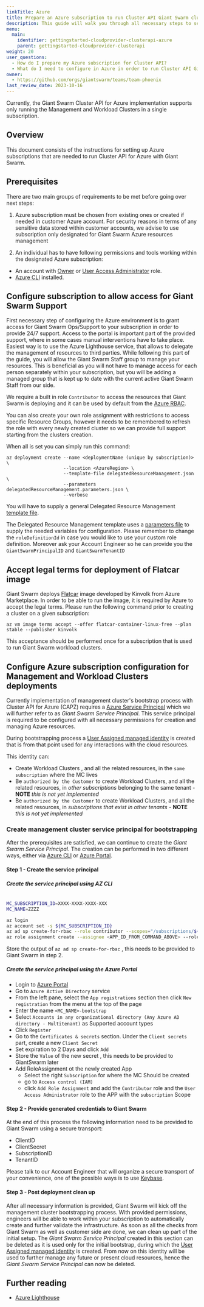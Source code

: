 ```yaml
---
linkTitle: Azure
title: Prepare an Azure subscription to run Cluster API Giant Swarm cluster
description: This guide will walk you through all necessary steps to set up an Azure subscription with appropriate IAM roles for operating Cluster API Giant Swarm clusters.
menu:
  main:
    identifier: gettingstarted-cloudprovider-clusterapi-azure
    parent: gettingstarted-cloudprovider-clusterapi
weight: 20
user_questions:
  - How do I prepare my Azure subscription for Cluster API?
  - What do I need to configure in Azure in order to run Cluster API Giant Swarm clusters?
owner:
  - https://github.com/orgs/giantswarm/teams/team-phoenix
last_review_date: 2023-10-16
---
```


Currently, the Giant Swarm Cluster API for Azure implementation supports only running the Management and Workload Clusters in a single subscription.

## Overview

This document consists of the instructions for setting up Azure subscriptions that are needed to run Cluster API for Azure with Giant Swarm.

## Prerequisites

There are two main groups of requirements to be met before going over next steps:

1. Azure subscription must be chosen from existing ones or created if needed in customer Azure account. For security reasons in terms of any sensitive data stored within customer accounts, we advise to use subscription only designated for Giant Swarm Azure resources management

2. An individual has to have following permissions and tools working within the designated Azure subscription:

* An account with [Owner](https://docs.microsoft.com/en-us/azure/role-based-access-control/built-in-roles#owner) or [User Access Administrator](https://docs.microsoft.com/en-us/azure/role-based-access-control/built-in-roles#user-access-administrator) role.
* [Azure CLI](https://docs.microsoft.com/en-us/cli/azure/install-azure-cli) installed.

## Configure subscription to allow access for Giant Swarm Support

First necessary step of configuring the Azure environment is to grant access for Giant Swarm Ops/Support to your subscription in order to provide 24/7 support. Access to the portal is important part of the provided support, where in some cases manual interventions have to take place.
Easiest way is to use the Azure Lighthouse service, that allows to delegate the management of resources to third parties. While following this part of the guide, you will allow the Giant Swarm Staff group to manage your resources. This is beneficial as you will not have to manage access for each person separately within your subscription, but you will be adding a managed group that is kept up to date with the current active Giant Swarm Staff from our side.

We require a built in role `Contributor` to access the resources that Giant Swarm is deploying and it can be used by default from the [Azure RBAC](https://docs.microsoft.com/en-us/azure/role-based-access-control/built-in-roles).

You can also create your own role assignment with restrictions to access specific Resource Groups, however it needs to be remembered to refresh the role with every newly created cluster so we can provide full support starting from the clusters creation.

When all is set you can simply run this command:

```nohighlight
az deployment create --name <deploymentName (unique by subscription)> \
                     --location <AzureRegion> \
                     --template-file delegatedResourceManagement.json \
                     --parameters delegatedResourceManagement.parameters.json \
                     --verbose
```

You will have to supply a general Delegated Resource Management [template file](https://raw.githubusercontent.com/giantswarm/azure-operator/master/docs/delegatedResourceManagement.json).

The Delegated Resource Management template uses a [parameters file](https://raw.githubusercontent.com/giantswarm/azure-operator/master/docs/delegatedResourceManagement.parameters.json) to supply the needed variables for configuration.
Please remember to change the `roleDefinitionId` in case you would like to use your custom role definition. Moreover ask your Account Engineer so he can provide you the `GiantSwarmPrincipalID` and `GiantSwarmTenantID`

## Accept legal terms for deployment of Flatcar image

Giant Swarm deploys [Flatcar](https://www.flatcar-linux.org/) image developed by Kinvolk from Azure Marketplace. In order to be able to run the image, it is required by Azure to accept the legal terms.
Please run the following command prior to creating a cluster on a given subscription:

```nohighlight
az vm image terms accept --offer flatcar-container-linux-free --plan stable --publisher kinvolk
```

This acceptance should be performed once for a subscription that is used to run Giant Swarm workload clusters.

## Configure Azure subscription configuration for Management and Workload Clusters deployments

Currently implementation of management cluster's bootstrap process with Cluster API for Azure (CAPZ) requires a [Azure Service Principal](https://learn.microsoft.com/en-us/azure/active-directory/develop/app-objects-and-service-principals?tabs=browser#service-principal-object) which we will further refer to as _Giant Swarm Service Principal_. This service principal is required to be configured with all necessary permissions for creation and managing Azure resources.

During bootstrapping process a [User Assigned managed identity](https://learn.microsoft.com/en-us/azure/active-directory/managed-identities-azure-resources/how-manage-user-assigned-managed-identities?pivots=identity-mi-methods-azp) is created that is from that point used for any interactions with the cloud resources.  

This identity can:

* Create Workload Clusters , and all the related resources, in the `same subscription` where the MC lives
* Be `authorized by the Customer` to create Workload Clusters, and all the related resources, in _other subscriptions_ belonging to the same tenant - **NOTE** _this is not yet implemented_
* Be `authorized by the Customer` to create Workload Clusters, and all the related resources, in _subscriptions that exist in other tenants_ - **NOTE** _this is not yet implemented_

### Create management cluster service principal for bootstrapping

After the prerequisites are satisfied, we can continue to create the _Giant Swarm Service Principal_. The creation can be performed in two different ways, either via [Azure CLI](#create-the-service-principal-using-az-cli) or [Azure Portal](#create-the-service-principal-using-the-azure-portal).

#### Step 1 - Create the service principal

##### Create the service principal using AZ CLI

```bash

MC_SUBSCRIPTION_ID=XXXX-XXXX-XXXX-XXX
MC_NAME=ZZZZ

az login
az account set -s ${MC_SUBSCRIPTION_ID}
az ad sp create-for-rbac --role contributor --scopes="/subscriptions/${MC_SUBSCRIPTION_ID}" --display-name "${MC_NAME}-bootstrap"
az role assignment create --assignee <APP_ID_FROM_COMMAND_ABOVE> --role "User Access Administrator" --scope "/subscriptions/${MC_SUBSCRIPTION_ID}"
```

Store the output of `az ad sp create-for-rbac` , this needs to be provided to Giant Swarm in step 2.

##### Create the service principal using the Azure Portal

* Login to [Azure Portal](https://portal.azure.com/)
* Go to `Azure Active Directory` service
* From the left pane, select the `App registrations` section then click `New registration` from the menu at the top of the page
* Enter the name `<MC_NAME>-bootstrap`
* Select `Accounts in any organizational directory (Any Azure AD directory - Multitenant)` as Supported account types
* Click `Register`
* Go to the `Certificates & secrets` section. Under the `Client secrets` part, create a new `Client Secret`
* Set expiration to 2 Days and click `Add`
* Store the `Value` of the new secret , this needs to be provided to GiantSwarm later
* Add RoleAssignment ot the newly created App
    * Select the right `Subscription` for where the MC Should be created
    * go to `Access control (IAM)`
    * click `Add Role Assignment` and add the `Contributor` role and the `User Access Administrator` role to the APP with the `subscription` Scope

#### Step 2 - Provide generated credentials to Giant Swarm

At the end of this process the following information need to be provided to Giant Swarm using a secure transport:

* ClientID
* ClientSecret
* SubscriptionID
* TenantID

Please talk to our Account Engineer that will organize a secure transport of your convenience, one of the possible ways is to use [Keybase](https://keybase.io/).

#### Step 3 - Post deployment clean up

After all necessary information is provided, Giant Swarm will kick off the management cluster bootstrapping process. With provided permissions, engineers will be able to work within your subscription to automatically create and further validate the infrastructure.
As soon as all the checks from Giant Swarm as well as customer side are done, we can clean up part of the initial setup. The _Giant Swarm Service Principal_ created in this section can be deleted as it is used only for the initial bootstrap, during which the [User Assigned managed identity](https://learn.microsoft.com/en-us/azure/active-directory/managed-identities-azure-resources/how-manage-user-assigned-managed-identities?pivots=identity-mi-methods-azp) is created.
From now on this identity will be used to further manage any future or present cloud resources, hence the _Giant Swarm Service Principal_ can now be deleted.

## Further reading

* [Azure Lighthouse](https://docs.microsoft.com/en-us/azure/lighthouse/how-to/onboard-customer)

